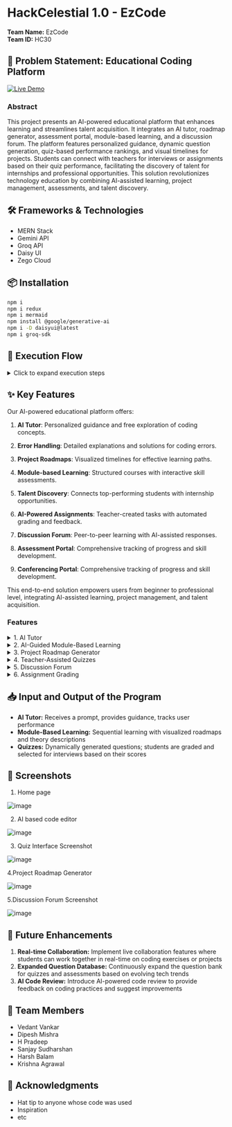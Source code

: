 # HackCelestial 1.0 - EzCode

**Team Name:** EzCode  
**Team ID:** HC30  

## 🚀 Problem Statement: Educational Coding Platform

[![Live Demo](https://img.shields.io/badge/demo-live-green.svg)](https://hc-front.vercel.app/)


### Abstract

This project presents an AI-powered educational platform that enhances learning and streamlines talent acquisition. It integrates an AI tutor, roadmap generator, assessment portal, module-based learning, and a discussion forum. The platform features personalized guidance, dynamic question generation, quiz-based performance rankings, and visual timelines for projects. Students can connect with teachers for interviews or assignments based on their quiz performance, facilitating the discovery of talent for internships and professional opportunities. This solution revolutionizes technology education by combining AI-assisted learning, project management, assessments, and talent discovery.

## 🛠️ Frameworks & Technologies

- MERN Stack
- Gemini API
- Groq API
- Daisy UI
- Zego Cloud

## 📦 Installation

```bash
npm i
npm i redux
npm i mermaid
npm install @google/generative-ai
npm i -D daisyui@latest
npm i groq-sdk
```

## 🚀 Execution Flow

<details>
<summary>Click to expand execution steps</summary>

1. Clone the repository:
   ```bash
   git clone <repository-url>
   ```

2. Navigate to the public directory and install dependencies:
   ```bash
   cd public
   npm i
   npm start
   ```

3. Navigate to the server directory and install dependencies:
   ```bash
   cd ..
   cd server
   npm i
   npm start
   ```

</details>

## ✨ Key Features

Our AI-powered educational platform offers:

1. **AI Tutor**: Personalized guidance and free exploration of coding concepts.

2. **Error Handling**: Detailed explanations and solutions for coding errors.

3. **Project Roadmaps**: Visualized timelines for effective learning paths.

4. **Module-based Learning**: Structured courses with interactive skill assessments.

5. **Talent Discovery**: Connects top-performing students with internship opportunities.

6. **AI-Powered Assignments**: Teacher-created tasks with automated grading and feedback.

7. **Discussion Forum**: Peer-to-peer learning with AI-assisted responses.

8. **Assessment Portal**: Comprehensive tracking of progress and skill development.

9. **Conferencing Portal**: Comprehensive tracking of progress and skill development.

This end-to-end solution empowers users from beginner to professional level, integrating AI-assisted learning, project management, and talent acquisition.

###  Features

<details>
<summary>1. AI Tutor</summary>

- Receives a user question as a prompt
- Uses Gemini API to search for a solution
- Returns step-by-step guidance
- Provides error descriptions and solutions
- Tracks the time it takes for users to execute the program correctly

</details>

<details>
<summary>2. AI-Guided Module-Based Learning</summary>

- Extracts questions from lab manuals
- Offers sequential learning
- Includes a "Read Theory" option to view detailed notes and explanations
- Generates visualized roadmaps for better topic understanding

</details>

<details>
<summary>3. Project Roadmap Generator</summary>

- Receives project-related questions from users
- Uses Gemini API and Mermaid to create and display a visualized roadmap

</details>

<details>
<summary>4. Teacher-Assisted Quizzes</summary>

- Dynamic question generation for quizzes
- Students receive scores based on performance
- Teachers can select students based on scores to organize interviews or assignments

</details>

<details>
<summary>5. Discussion Forum</summary>

- A space for students to discuss errors or ask questions
- Other users or AI can provide answers
- Facilitates peer learning and collaboration

</details>

<details>
<summary>6. Assignment Grading</summary>

- Teachers can generate assignments and have the AI tutor grade them
- Performance is evaluated and feedback is provided

</details>

## 📥 Input and Output of the Program

- **AI Tutor:** Receives a prompt, provides guidance, tracks user performance
- **Module-Based Learning:** Sequential learning with visualized roadmaps and theory descriptions
- **Quizzes:** Dynamically generated questions; students are graded and selected for interviews based on their scores

## 📸 Screenshots
1. Home page

![image](https://github.com/user-attachments/assets/dbd8f77f-59f1-4e40-8061-24e74f183aa8)


2. AI based code editor
   
![image](https://github.com/user-attachments/assets/d917f7f7-b199-4a88-b6e4-1e6d70c072b8)

3. Quiz Interface Screenshot
   
![image](https://github.com/user-attachments/assets/8d5c2a00-c14f-44c2-ba88-a7f456f580d1)

4.Project Roadmap Generator

![image](https://github.com/user-attachments/assets/18e12cff-707a-47b0-bc98-47e9fa2ab816)

5.Discussion Forum Screenshot

![image](https://github.com/user-attachments/assets/659cd774-67ad-40d3-8e70-d6a627dbfa82)


## 🔮 Future Enhancements

1. **Real-time Collaboration:** Implement live collaboration features where students can work together in real-time on coding exercises or projects
2. **Expanded Question Database:** Continuously expand the question bank for quizzes and assessments based on evolving tech trends
3. **AI Code Review:** Introduce AI-powered code review to provide feedback on coding practices and suggest improvements

## 👥 Team Members

- Vedant Vankar
- Dipesh Mishra
- H Pradeep
- Sanjay Sudharshan
- Harsh Balam
- Krishna Agrawal


## 🙏 Acknowledgments

- Hat tip to anyone whose code was used
- Inspiration
- etc

